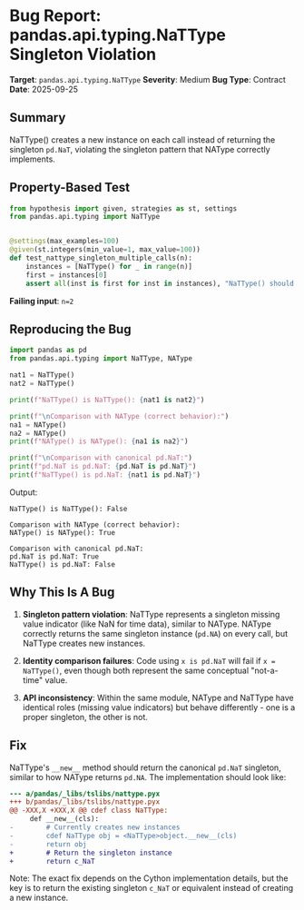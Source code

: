 # Bug Report: pandas.api.typing.NaTType Singleton Violation

**Target**: `pandas.api.typing.NaTType`
**Severity**: Medium
**Bug Type**: Contract
**Date**: 2025-09-25

## Summary

NaTType() creates a new instance on each call instead of returning the singleton `pd.NaT`, violating the singleton pattern that NAType correctly implements.

## Property-Based Test

```python
from hypothesis import given, strategies as st, settings
from pandas.api.typing import NaTType


@settings(max_examples=100)
@given(st.integers(min_value=1, max_value=100))
def test_nattype_singleton_multiple_calls(n):
    instances = [NaTType() for _ in range(n)]
    first = instances[0]
    assert all(inst is first for inst in instances), "NaTType() should always return the same singleton instance"
```

**Failing input**: `n=2`

## Reproducing the Bug

```python
import pandas as pd
from pandas.api.typing import NaTType, NAType

nat1 = NaTType()
nat2 = NaTType()

print(f"NaTType() is NaTType(): {nat1 is nat2}")

print(f"\nComparison with NAType (correct behavior):")
na1 = NAType()
na2 = NAType()
print(f"NAType() is NAType(): {na1 is na2}")

print(f"\nComparison with canonical pd.NaT:")
print(f"pd.NaT is pd.NaT: {pd.NaT is pd.NaT}")
print(f"NaTType() is pd.NaT: {nat1 is pd.NaT}")
```

Output:
```
NaTType() is NaTType(): False

Comparison with NAType (correct behavior):
NAType() is NAType(): True

Comparison with canonical pd.NaT:
pd.NaT is pd.NaT: True
NaTType() is pd.NaT: False
```

## Why This Is A Bug

1. **Singleton pattern violation**: NaTType represents a singleton missing value indicator (like NaN for time data), similar to NAType. NAType correctly returns the same singleton instance (`pd.NA`) on every call, but NaTType creates new instances.

2. **Identity comparison failures**: Code using `x is pd.NaT` will fail if `x = NaTType()`, even though both represent the same conceptual "not-a-time" value.

3. **API inconsistency**: Within the same module, NAType and NaTType have identical roles (missing value indicators) but behave differently - one is a proper singleton, the other is not.

## Fix

NaTType's `__new__` method should return the canonical `pd.NaT` singleton, similar to how NAType returns `pd.NA`. The implementation should look like:

```diff
--- a/pandas/_libs/tslibs/nattype.pyx
+++ b/pandas/_libs/tslibs/nattype.pyx
@@ -XXX,X +XXX,X @@ cdef class NaTType:
     def __new__(cls):
-        # Currently creates new instances
-        cdef NaTType obj = <NaTType>object.__new__(cls)
-        return obj
+        # Return the singleton instance
+        return c_NaT
```

Note: The exact fix depends on the Cython implementation details, but the key is to return the existing singleton `c_NaT` or equivalent instead of creating a new instance.